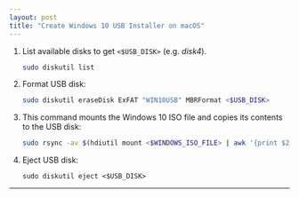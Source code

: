```yaml
---
layout: post
title: "Create Windows 10 USB Installer on macOS"
---
```


1. List available disks to get `<$USB_DISK>` (e.g. *disk4*).
   ```bash
   sudo diskutil list
   ```
2. Format USB disk:
   ```bash
   sudo diskutil eraseDisk ExFAT "WIN10USB" MBRFormat <$USB_DISK>
   ```
3. This command mounts the Windows 10 ISO file and copies its contents to the USB disk:
   ```bash
   sudo rsync -av $(hdiutil mount <$WINDOWS_ISO_FILE> | awk '{print $2}')/. /Volumes/WIN10USB/
   ```
4. Eject USB disk:
   ```
   sudo diskutil eject <$USB_DISK>
   ```

---
